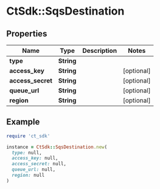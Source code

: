 # CtSdk::SqsDestination

## Properties

| Name | Type | Description | Notes |
| ---- | ---- | ----------- | ----- |
| **type** | **String** |  |  |
| **access_key** | **String** |  | [optional] |
| **access_secret** | **String** |  | [optional] |
| **queue_url** | **String** |  | [optional] |
| **region** | **String** |  | [optional] |

## Example

```ruby
require 'ct_sdk'

instance = CtSdk::SqsDestination.new(
  type: null,
  access_key: null,
  access_secret: null,
  queue_url: null,
  region: null
)
```

